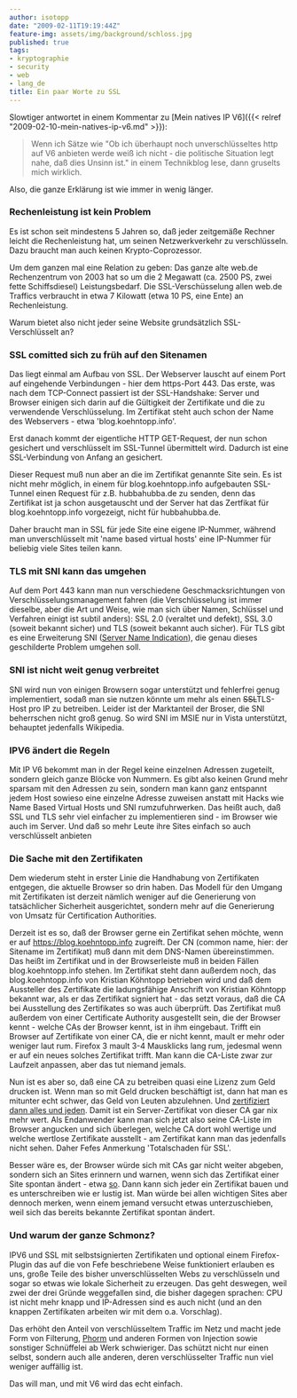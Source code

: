 ```yaml
---
author: isotopp
date: "2009-02-11T19:19:44Z"
feature-img: assets/img/background/schloss.jpg
published: true
tags:
- kryptographie
- security
- web
- lang_de
title: Ein paar Worte zu SSL
---
```

Slowtiger antwortet in einem Kommentar zu [Mein natives IP V6]({{< relref "2009-02-10-mein-natives-ip-v6.md" >}}):

> Wenn ich Sätze wie "Ob ich überhaupt noch unverschlüsseltes http auf V6 anbieten werde weiß ich nicht - die politische Situation legt nahe, daß dies Unsinn ist." in einem Technikblog lese, dann gruselts mich wirklich.

Also, die ganze Erklärung ist wie immer in wenig länger.

### Rechenleistung ist kein Problem

Es ist schon seit mindestens 5 Jahren so, daß jeder zeitgemäße Rechner leicht die Rechenleistung hat, um seinen Netzwerkverkehr zu verschlüsseln. Dazu braucht man auch keinen Krypto-Coprozessor.

Um dem ganzen mal eine Relation zu geben: Das ganze alte web.de Rechenzentrum von 2003 hat so um die 2 Megawatt (ca. 2500 PS, zwei fette Schiffsdiesel) Leistungsbedarf. Die SSL-Verschüsselung allen web.de Traffics verbraucht in etwa 7 Kilowatt (etwa 10 PS, eine Ente) an Rechenleistung.

Warum bietet also nicht jeder seine Website grundsätzlich SSL-Verschlüsselt an?

### SSL comitted sich zu früh auf den Sitenamen

Das liegt einmal am Aufbau von SSL. Der Webserver lauscht auf einem Port auf eingehende Verbindungen - hier dem https-Port 443. Das erste, was nach dem TCP-Connect passiert ist der SSL-Handshake: Server und Browser einigen sich darin auf die Gültigkeit der Zertifikate und die zu verwendende Verschlüsselung. Im Zertifikat steht auch schon der Name des Webservers - etwa 'blog.koehntopp.info'.

Erst danach kommt der eigentliche HTTP GET-Request, der nun schon gesichert und verschlüsselt im SSL-Tunnel übermittelt wird. Dadurch ist eine SSL-Verbindung von Anfang an gesichert.

Dieser Request muß nun aber an die im Zertifikat genannte Site sein. Es ist nicht mehr möglich, in einem für blog.koehntopp.info aufgebauten SSL-Tunnel einen Request für z.B. hubbahubba.de zu senden, denn das Zertifikat ist ja schon ausgetauscht und der Server hat das Zertfikat für blog.koehntopp.info vorgezeigt, nicht für hubbahubba.de.

Daher braucht man in SSL für jede Site eine eigene IP-Nummer, während man unverschlüsselt mit 'name based virtual hosts' eine IP-Nummer für beliebig viele Sites teilen kann.

### TLS mit SNI kann das umgehen

Auf dem Port 443 kann man nun verschiedene Geschmacksrichtungen von Verschlüsselungsmanagement fahren (die Verschlüsselung ist immer dieselbe, aber die Art und Weise, wie man sich über Namen, Schlüssel und Verfahren einigt ist subtil anders): SSL 2.0 (veraltet und defekt), SSL 3.0 (soweit bekannt sicher) und TLS (soweit bekannt auch sicher). Für TLS gibt es eine Erweiterung SNI ([Server Name Indication](http://de.wikipedia.org/wiki/Server_Name_Indication)), die genau dieses geschilderte Problem umgehen soll.

### SNI ist nicht weit genug verbreitet

SNI wird nun von einigen Browsern sogar unterstützt und fehlerfrei genug implementiert, sodaß man sie nutzen könnte um mehr als einen <strike>SSL</strike>TLS-Host pro IP zu betreiben. Leider ist der Marktanteil der Broser, die SNI beherrschen nicht groß genug. So wird SNI im MSIE nur in Vista unterstützt, behauptet jedenfalls Wikipedia.

### IPV6 ändert die Regeln

Mit IP V6 bekommt man in der Regel keine einzelnen Adressen zugeteilt, sondern gleich ganze Blöcke von Nummern. Es gibt also keinen Grund mehr sparsam mit den Adressen zu sein, sondern man kann ganz entspannt jedem Host sowieso eine einzelne Adresse zuweisen anstatt mit Hacks wie Name Based Virtual Hosts und SNI rumzufuhrwerken. Das heißt auch, daß SSL und TLS sehr viel einfacher zu implementieren sind - im Browser wie auch im Server. Und daß so mehr Leute ihre Sites einfach so auch verschlüsselt anbieten

### Die Sache mit den Zertifikaten

Dem wiederum steht in erster Linie die Handhabung von Zertifikaten entgegen, die aktuelle Browser so drin haben. Das Modell für den Umgang mit Zertifikaten ist derzeit nämlich weniger auf die Generierung von tatsächlicher Sicherheit ausgerichtet, sondern mehr auf die Generierung von Umsatz für Certification Authorities.

Derzeit ist es so, daß der Browser gerne ein Zertifikat sehen möchte, wenn er auf https://blog.koehntopp.info zugreift. Der CN (common name, hier: der Sitename im Zertifikat) muß dann mit dem DNS-Namen übereinstimmen. Das heißt im Zertifikat und in der Browserleiste muß in beiden Fällen blog.koehntopp.info stehen. Im Zertifikat steht dann außerdem noch, das blog.koehntopp.info von Kristian Köhntopp betrieben wird und daß dem Aussteller des Zertifikate die ladungsfähige Anschrift von Kristian Köhntopp bekannt war, als er das Zertifikat signiert hat - das setzt voraus, daß die CA bei Ausstellung des Zertifikates so was auch überprüft. Das Zertifikat muß außerdem von einer Certificate Authority ausgestellt sein, die der Browser kennt - welche CAs der Browser kennt, ist in ihm eingebaut. Trifft ein Browser auf Zertifikate von einer CA, die er nicht kennt, mault er mehr oder weniger laut rum. Firefox 3 mault 3-4 Mausklicks lang rum, jedesmal wenn er auf ein neues solches Zertifikat trifft. Man kann die CA-Liste zwar zur Laufzeit anpassen, aber das tut niemand jemals.

Nun ist es aber so, daß eine CA zu betreiben quasi eine Lizenz zum Geld drucken ist. Wenn man so mit Geld drucken beschäftigt ist, dann hat man es mitunter echt schwer, das Geld von Leuten abzulehnen. Und [zertifiziert dann alles und jeden](http://blog.fefe.de/?ts=b7affdb9). Damit ist ein Server-Zertifikat von dieser CA gar nix mehr wert. Als Endanwender kann man sich jetzt also seine CA-Liste im Browser angucken und sich überlegen, welche CA dort wohl wertige und welche wertlose Zertifikate ausstellt - am Zertifikat kann man das jedenfalls nicht sehen. Daher Fefes Anmerkung 'Totalschaden für SSL'.

Besser wäre es, der Browser würde sich mit CAs gar nicht weiter abgeben, sondern sich an Sites erinnern und warnen, wenn sich das Zertifikat einer Site spontan ändert - etwa [so](http://blog.fefe.de/?ts=b7a3db16). Dann kann sich jeder ein Zertifikat bauen und es unterschreiben wie er lustig ist. Man würde bei allen wichtigen Sites aber dennoch merken, wenn einem jemand versucht etwas unterzuschieben, weil sich das bereits bekannte Zertifikat spontan ändert.

### Und warum der ganze Schmonz?

IPV6 und SSL mit selbstsignierten Zertifikaten und optional einem Firefox-Plugin das auf die von Fefe beschriebene Weise funktioniert erlauben es uns, große Teile des bisher unverschlüsselten Webs zu verschlüsseln und sogar so etwas wie lokale Sicherheit zu erzeugen. Das geht deswegen, weil zwei der drei Gründe weggefallen sind, die bisher dagegen sprachen: CPU ist nicht mehr knapp und IP-Adressen sind es auch nicht (und an den knappen Zertifikaten arbeiten wir mit dem o.a. Vorschlag).

Das erhöht den Anteil von verschlüsseltem Traffic im Netz und macht jede Form von Filterung, [Phorm](http://en.wikipedia.org/wiki/Phorm) und anderen Formen von Injection sowie sonstiger Schnüffelei ab Werk schwieriger. Das schützt nicht nur einen selbst, sondern auch alle anderen, deren verschlüsselter Traffic nun viel weniger auffällig ist.

Das will man, und mit V6 wird das echt einfach.
